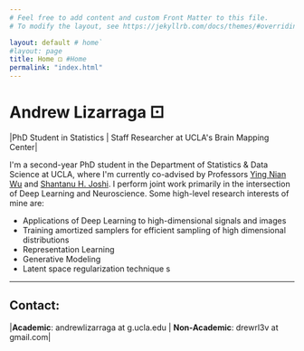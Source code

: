 ```yaml
---
# Feel free to add content and custom Front Matter to this file.
# To modify the layout, see https://jekyllrb.com/docs/themes/#overriding-theme-defaults

layout: default # home`
#layout: page
title: Home ⚀ #Home
permalink: "index.html"
---
```


# Andrew Lizarraga ⚀

|PhD Student in Statistics | Staff Researcher at UCLA's Brain Mapping Center|

I'm a second-year PhD student in the Department of Statistics & Data Science at UCLA, where I'm currently
co-advised by Professors [Ying Nian Wu](http://www.stat.ucla.edu/~ywu/) and [Shantanu H. Joshi](http://sjoshi.bmap.ucla.edu/). 
I perform joint work primarily in the intersection of Deep Learning and Neuroscience. Some high-level research interests of 
mine are:

* Applications of Deep Learning to high-dimensional signals and images
* Training amortized samplers for efficient sampling of high dimensional distributions
* Representation Learning
* Generative Modeling
* Latent space regularization technique s

---
## Contact:

|**Academic**: andrewlizarraga at g.ucla.edu | **Non-Academic**: drewrl3v at gmail.com|